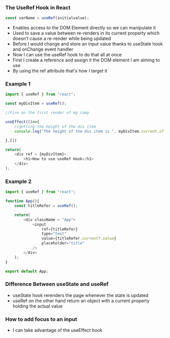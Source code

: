 ### The UseRef Hook in React
```js
const varName = useRef(initialvalue);
```

- Enables access to the DOM Element directly so we can manipulate it
- Used to save a value between re-renders in its current property which doesn't cause a re-render while being updated 
- Before I would change and store an input value thanks to useState hook and onChange event handler
- Now I can use the useRef hook to do that all at once
- First I create a reference and assign it the DOM element I am aiming to use
- By using the ref attribute that's how I target it


### Example 1

```js
import { useRef } from "react";

const myDivItem = useRef();

//Fire on the first render of my comp

useEffect(()=>{
    //getting the height of the div item
    console.log("The height of the div item is ", myDivItem.current.offsetHeight);

},[])

return(
    <div ref = {myDivItem}>
        <h1>How to use useRef Hook</h1>
    </div>
);

```


### Example 2

```js
import { useRef } from "react";

function App(){
    const titleRefer = useRef();

    return(
        <div className = "App">
            <input
                ref={titleRefer}
                type="text"
                value={titleRefer.current?.value}
                placeholder="title"
            />
        </div>
    );
}

export default App;
```

### Difference Between useState and useRef

- useState hook rerenders the page whenever the state is updated 
- useRef on the other hand return an object with a current property holding the actual value


### How to add focus to an input

- I can take advantage of the useEffect hook